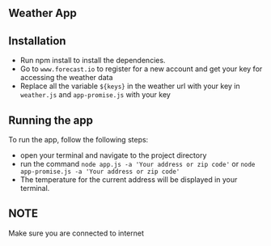 ## Weather App #

## Installation

- Run npm install to install the dependencies.
- Go to ```www.forecast.io``` to register for a new account and get your key for accessing the weather data
- Replace all the variable ```${keys}``` in the weather url with your key in ```weather.js``` and ```app-promise.js``` with your key

## Running the app
To run the app, follow the following steps:
- open your terminal and navigate to the project directory
- run the command ```node app.js -a 'Your address or zip code'``` or ```node app-promise.js -a 'Your address or zip code'```
- The temperature for the current address will be displayed in your terminal.

## NOTE
Make sure you are connected to internet